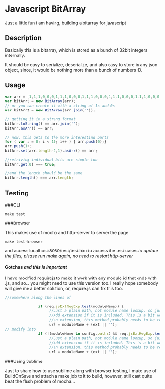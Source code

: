 Javascript BitArray
===================

Just a little fun i am having, building a bitarray for javascript

Description
-----------
Basically this is a bitarray, which is stored as a bunch of 32bit integers internally.

It should be easy to serialize, deserialize, and also easy to store in any json object, since, it would be nothing more than a bunch of numbers :D.

Usage
-----

```js
var arr = [1,1,1,0,0,0,1,1,1,0,0,0,1,1,1,0,0,0,1,1,1,0,0,0,1,1,1,0,0,0,1,1,1,0,0,0];
var bitArr1 = new BitArray(arr);
// or you can create it with a string of 1s and 0s
var bitArr2 = new BitArray(arr.join(''));

// getting it in a string format
bitArr.toString() == arr.join('');
bitArr.asArr() == arr;

// now, this gets to the more interesting parts
for ( var i = 0; i < 10; i++ ) { arr.push(0);}
arr.push(1);
bitArr.set(arr.length-1,1).asArr() == arr;

//retriving individual bits are simple too
bitArr.get(0) === true;

//and the length should be the same
bitArr.length() === arr.length;
```

Testing
-------

###CLI

```
make test
```

###Browser

This makes use of mocha and http-server to server the page


```
make test-browser
```

and access localhost:8080/test/test.htm to access the test cases
*to update the files, please run make again, no need to restart http-server*

#### Gotchas *and this is important*
I have modified requirejs to make it work with any module id that ends with .js, and so... you might need to use this version too. I really hope somebody will give me a better solution, or, require.js can fix this too.

```js
//somewhere along the lines of

               if (req.jsExtRegExp.test(moduleName)) {
                    //Just a plain path, not module name lookup, so just return it.
                    //Add extension if it is included. This is a bit wonky, only non-.js things pass
                    //an extension, this method probably needs to be reworked.
                    url = moduleName + (ext || '');
// modify into
               if (!(moduleName in config.paths) && req.jsExtRegExp.test(moduleName)) {
                    //Just a plain path, not module name lookup, so just return it.
                    //Add extension if it is included. This is a bit wonky, only non-.js things pass
                    //an extension, this method probably needs to be reworked.
                    url = moduleName + (ext || '');
```


###Using Sublime

Just to share how to use sublime along with browser testing, I make use of BuildOnSave and attach a make job to it to build, however, still cant quite beat the flush problem of mocha...